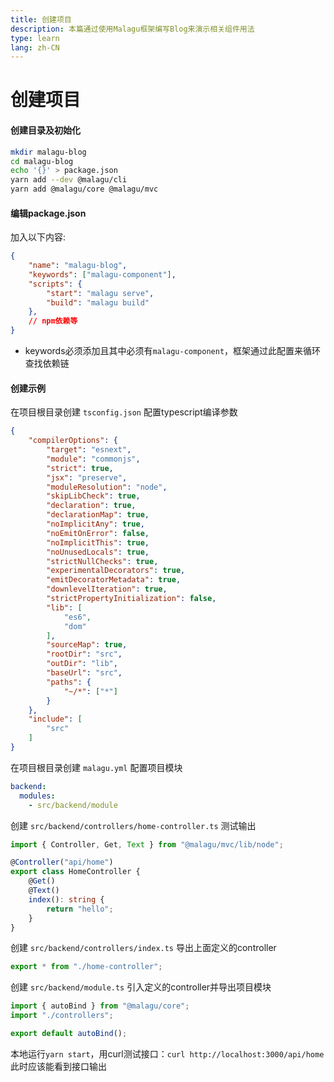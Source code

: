 ```yaml
---
title: 创建项目
description: 本篇通过使用Malagu框架编写Blog来演示相关组件用法
type: learn
lang: zh-CN
---
```


# 创建项目

#### 创建目录及初始化

```bash
mkdir malagu-blog
cd malagu-blog
echo '{}' > package.json
yarn add --dev @malagu/cli
yarn add @malagu/core @malagu/mvc
```

#### 编辑package.json

加入以下内容:

```json
{
    "name": "malagu-blog",
    "keywords": ["malagu-component"],
    "scripts": {
        "start": "malagu serve",
        "build": "malagu build"
    },
    // npm依赖等
}
```
* keywords必须添加且其中必须有`malagu-component`，框架通过此配置来循环查找依赖链

#### 创建示例

在项目根目录创建 `tsconfig.json` 配置typescript编译参数

```json
{
    "compilerOptions": {
        "target": "esnext",
        "module": "commonjs",
        "strict": true,
        "jsx": "preserve",
        "moduleResolution": "node",
        "skipLibCheck": true,
        "declaration": true,
        "declarationMap": true,
        "noImplicitAny": true,
        "noEmitOnError": false,
        "noImplicitThis": true,
        "noUnusedLocals": true,
        "strictNullChecks": true,
        "experimentalDecorators": true,
        "emitDecoratorMetadata": true,
        "downlevelIteration": true,
        "strictPropertyInitialization": false,
        "lib": [
            "es6",
            "dom"
        ],
        "sourceMap": true,
        "rootDir": "src",
        "outDir": "lib",
        "baseUrl": "src",
        "paths": {
            "~/*": ["*"]
        }
    },
    "include": [
        "src"
    ]
}
```

在项目根目录创建 `malagu.yml` 配置项目模块

```yaml
backend:
  modules:
    - src/backend/module
```

创建 `src/backend/controllers/home-controller.ts` 测试输出

```ts
import { Controller, Get, Text } from "@malagu/mvc/lib/node";

@Controller("api/home")
export class HomeController {
    @Get()
    @Text()
    index(): string {
        return "hello";
    }
}
```

创建 `src/backend/controllers/index.ts` 导出上面定义的controller

```ts
export * from "./home-controller";
```

创建 `src/backend/module.ts` 引入定义的controller并导出项目模块

```ts
import { autoBind } from "@malagu/core";
import "./controllers";

export default autoBind();
```

本地运行`yarn start`，用curl测试接口：`curl http://localhost:3000/api/home`此时应该能看到接口输出
